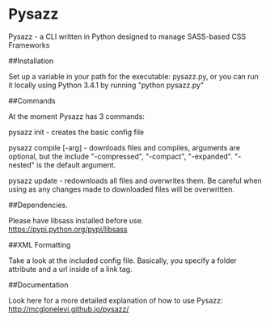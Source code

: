 Pysazz
======

Pysazz - a CLI written in Python designed to manage SASS-based CSS Frameworks

##Installation

Set up a variable in your path for the executable: pysazz.py, or you can run it locally using Python 3.4.1 by running "python pysazz.py"

##Commands

At the moment Pysazz has 3 commands:

pysazz init - creates the basic config file

pysazz compile [-arg] - downloads files and compiles, arguments are optional, but the include "-compressed", "-compact", "-expanded".  "-nested" is the default argument.

pysazz update - redownloads all files and overwrites them.  Be careful when using as any changes made to downloaded files will be overwritten.

##Dependencies.

Please have libsass installed before use.
https://pypi.python.org/pypi/libsass

##XML Formatting

Take a look at the included config file.  Basically, you specify a folder attribute and a url inside of a link tag.

##Documentation

Look here for a more detailed explanation of how to use Pysazz: http://mcglonelevi.github.io/pysazz/

